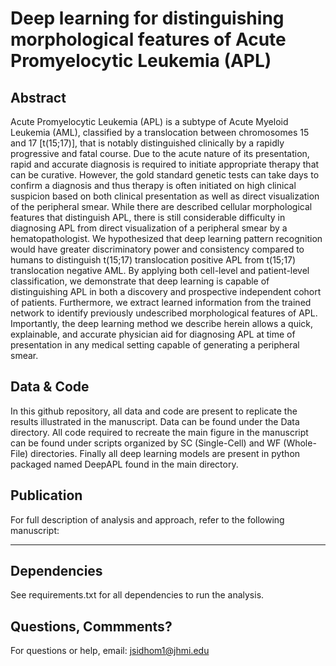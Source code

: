 # Deep learning for distinguishing morphological features of Acute Promyelocytic Leukemia (APL)

## Abstract
Acute Promyelocytic Leukemia (APL) is a subtype of Acute Myeloid Leukemia (AML), classified by a translocation between chromosomes 15 and 17 [t(15;17)], that is notably distinguished clinically by a rapidly progressive and fatal course. Due to the acute nature of its presentation, rapid and accurate diagnosis is required to initiate appropriate therapy that can be curative. However, the gold standard genetic tests can take days to confirm a diagnosis and thus therapy is often initiated on high clinical suspicion based on both clinical presentation as well as direct visualization of the peripheral smear. While there are described cellular morphological features that distinguish APL, there is still considerable difficulty in diagnosing APL from direct visualization of a peripheral smear by a hematopathologist. We hypothesized that deep learning pattern recognition would have greater discriminatory power and consistency compared to humans to distinguish t(15;17) translocation positive APL from t(15;17) translocation negative AML. By applying both cell-level and patient-level classification, we demonstrate that deep learning is capable of distinguishing APL in both a discovery and prospective independent cohort of patients. Furthermore, we extract learned information from the trained network to identify previously undescribed morphological features of APL. Importantly, the deep learning method we describe herein allows a quick,  explainable, and accurate physician aid for diagnosing APL at time of presentation in any medical setting capable of generating a peripheral smear.

## Data & Code
In this github repository, all data and code are present to replicate the results illustrated in the manuscript. Data can be found under the Data directory. All code required to recreate the main figure in the manuscript can be found under scripts organized by SC (Single-Cell) and WF (Whole-File) directories. Finally all deep learning models are present in python packaged named DeepAPL found in the main directory.

## Publication
For full description of analysis and approach, refer to the following manuscript:

***

## Dependencies
See requirements.txt for all dependencies to run the analysis.

## Questions, Commments?
For questions or help, email: jsidhom1@jhmi.edu